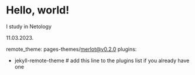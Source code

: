 # Hello, world!

I study in Netology

11.03.2023.

remote_theme: pages-themes/merlot@v0.2.0
plugins:
- jekyll-remote-theme # add this line to the plugins list if you already have one